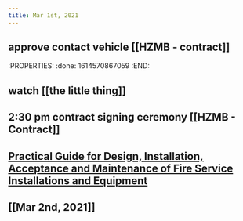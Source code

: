 ```yaml
---
title: Mar 1st, 2021
---
```


## approve contact vehicle [[HZMB - contract]]
:PROPERTIES:
:done: 1614570867059
:END:
## watch [[the little thing]]
## 2:30 pm contract signing ceremony [[HZMB - Contract]]
## [Practical Guide for Design, Installation, Acceptance and Maintenance of Fire Service Installations and Equipment](https://www.hkfsd.gov.hk/eng/source/licensing/Practical_Guide.pdf)
## [[Mar 2nd, 2021]]
##
##
